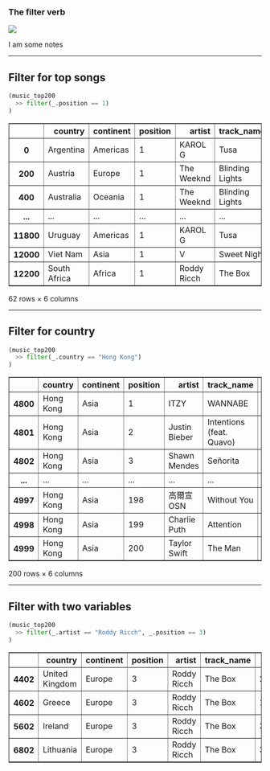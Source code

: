 <section><section>

# The filter verb

![](model-filter.png)
<aside class="notes">


I am some notes

</aside>

---
</section></section><section><section>

## Filter for top songs

```python
(music_top200
  >> filter(_.position == 1)
)
```




<div>
<style scoped>
    .dataframe tbody tr th:only-of-type {
        vertical-align: middle;
    }

    .dataframe tbody tr th {
        vertical-align: top;
    }

    .dataframe thead th {
        text-align: right;
    }
</style>
<table border="1" class="dataframe">
  <thead>
    <tr style="text-align: right;">
      <th></th>
      <th>country</th>
      <th>continent</th>
      <th>position</th>
      <th>artist</th>
      <th>track_name</th>
      <th>streams</th>
    </tr>
  </thead>
  <tbody>
    <tr>
      <th>0</th>
      <td>Argentina</td>
      <td>Americas</td>
      <td>1</td>
      <td>KAROL G</td>
      <td>Tusa</td>
      <td>1858666</td>
    </tr>
    <tr>
      <th>200</th>
      <td>Austria</td>
      <td>Europe</td>
      <td>1</td>
      <td>The Weeknd</td>
      <td>Blinding Lights</td>
      <td>229576</td>
    </tr>
    <tr>
      <th>400</th>
      <td>Australia</td>
      <td>Oceania</td>
      <td>1</td>
      <td>The Weeknd</td>
      <td>Blinding Lights</td>
      <td>1757343</td>
    </tr>
    <tr>
      <th>...</th>
      <td>...</td>
      <td>...</td>
      <td>...</td>
      <td>...</td>
      <td>...</td>
      <td>...</td>
    </tr>
    <tr>
      <th>11800</th>
      <td>Uruguay</td>
      <td>Americas</td>
      <td>1</td>
      <td>KAROL G</td>
      <td>Tusa</td>
      <td>120175</td>
    </tr>
    <tr>
      <th>12000</th>
      <td>Viet Nam</td>
      <td>Asia</td>
      <td>1</td>
      <td>V</td>
      <td>Sweet Night</td>
      <td>189261</td>
    </tr>
    <tr>
      <th>12200</th>
      <td>South Africa</td>
      <td>Africa</td>
      <td>1</td>
      <td>Roddy Ricch</td>
      <td>The Box</td>
      <td>94422</td>
    </tr>
  </tbody>
</table>
<p>62 rows × 6 columns</p>
</div>




---
</section></section><section><section>

## Filter for country

```python
(music_top200
  >> filter(_.country == "Hong Kong")
)
```




<div>
<style scoped>
    .dataframe tbody tr th:only-of-type {
        vertical-align: middle;
    }

    .dataframe tbody tr th {
        vertical-align: top;
    }

    .dataframe thead th {
        text-align: right;
    }
</style>
<table border="1" class="dataframe">
  <thead>
    <tr style="text-align: right;">
      <th></th>
      <th>country</th>
      <th>continent</th>
      <th>position</th>
      <th>artist</th>
      <th>track_name</th>
      <th>streams</th>
    </tr>
  </thead>
  <tbody>
    <tr>
      <th>4800</th>
      <td>Hong Kong</td>
      <td>Asia</td>
      <td>1</td>
      <td>ITZY</td>
      <td>WANNABE</td>
      <td>112648</td>
    </tr>
    <tr>
      <th>4801</th>
      <td>Hong Kong</td>
      <td>Asia</td>
      <td>2</td>
      <td>Justin Bieber</td>
      <td>Intentions (feat. Quavo)</td>
      <td>104467</td>
    </tr>
    <tr>
      <th>4802</th>
      <td>Hong Kong</td>
      <td>Asia</td>
      <td>3</td>
      <td>Shawn Mendes</td>
      <td>Señorita</td>
      <td>84196</td>
    </tr>
    <tr>
      <th>...</th>
      <td>...</td>
      <td>...</td>
      <td>...</td>
      <td>...</td>
      <td>...</td>
      <td>...</td>
    </tr>
    <tr>
      <th>4997</th>
      <td>Hong Kong</td>
      <td>Asia</td>
      <td>198</td>
      <td>高爾宣 OSN</td>
      <td>Without You</td>
      <td>19956</td>
    </tr>
    <tr>
      <th>4998</th>
      <td>Hong Kong</td>
      <td>Asia</td>
      <td>199</td>
      <td>Charlie Puth</td>
      <td>Attention</td>
      <td>19872</td>
    </tr>
    <tr>
      <th>4999</th>
      <td>Hong Kong</td>
      <td>Asia</td>
      <td>200</td>
      <td>Taylor Swift</td>
      <td>The Man</td>
      <td>19868</td>
    </tr>
  </tbody>
</table>
<p>200 rows × 6 columns</p>
</div>




---
</section></section><section><section>

## Filter with two variables

```python
(music_top200
  >> filter(_.artist == "Roddy Ricch", _.position == 3)
)
```




<div>
<style scoped>
    .dataframe tbody tr th:only-of-type {
        vertical-align: middle;
    }

    .dataframe tbody tr th {
        vertical-align: top;
    }

    .dataframe thead th {
        text-align: right;
    }
</style>
<table border="1" class="dataframe">
  <thead>
    <tr style="text-align: right;">
      <th></th>
      <th>country</th>
      <th>continent</th>
      <th>position</th>
      <th>artist</th>
      <th>track_name</th>
      <th>streams</th>
    </tr>
  </thead>
  <tbody>
    <tr>
      <th>4402</th>
      <td>United Kingdom</td>
      <td>Europe</td>
      <td>3</td>
      <td>Roddy Ricch</td>
      <td>The Box</td>
      <td>2711921</td>
    </tr>
    <tr>
      <th>4602</th>
      <td>Greece</td>
      <td>Europe</td>
      <td>3</td>
      <td>Roddy Ricch</td>
      <td>The Box</td>
      <td>139125</td>
    </tr>
    <tr>
      <th>5602</th>
      <td>Ireland</td>
      <td>Europe</td>
      <td>3</td>
      <td>Roddy Ricch</td>
      <td>The Box</td>
      <td>351836</td>
    </tr>
    <tr>
      <th>6802</th>
      <td>Lithuania</td>
      <td>Europe</td>
      <td>3</td>
      <td>Roddy Ricch</td>
      <td>The Box</td>
      <td>35134</td>
    </tr>
  </tbody>
</table>
</div>


</section></section>